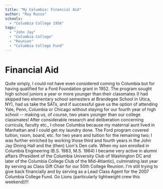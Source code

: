 ```yaml
---
title: "My Columbia: Financial Aid"
author: "Roy Russo"
schools:
  - "Columbia College 1956"
tags:
  - "John Jay"
  - "Columbia College"
  - "Reunion"
  - "Columbia College Fund"
---
```


# Financial Aid

Quite simply, I could not have even considered coming to Columbia but for having qualified for a Ford Foundation grant in 1952.  The program sought high school juniors a year or more younger than their classmates (I had skipped two elementary school semesters at Brandegee School in Utica, NY), had us take the SATs, and if successful gave us the option of attending Yale, Penn, Columbia or Chicago without staying for our fourth year of high school -- making us, of course, two years younger than our college classmates!  After considerable research and deliberation concerning curricula, faculty etc., I chose Columbia because my maternal aunt lived in Manhattan and I could get my laundry done.  The Ford program covered tuition, room, board, etc. for two years and tuition for the remaining two; I was further enriched by working those third and fourth years in the John Jay Dining Hall and the (then) Lion's Den cafe.  When my son enrolled in Columbia Engineering (B.S. 1983, M.S. 1984) I became very active in alumni affairs (President of the Columbia University Club of Washington DC and later of the Columbia College Club of the Mid-Atlantic), culminating last year by serving as Class Gift Chair for our 50th College Reunion.  I'm still trying to give back financially and by serving as a Lead Class Agent for the 2007 Columbia College Fund.  Go Lions (particularly lightweight crew this weekend)!!!
